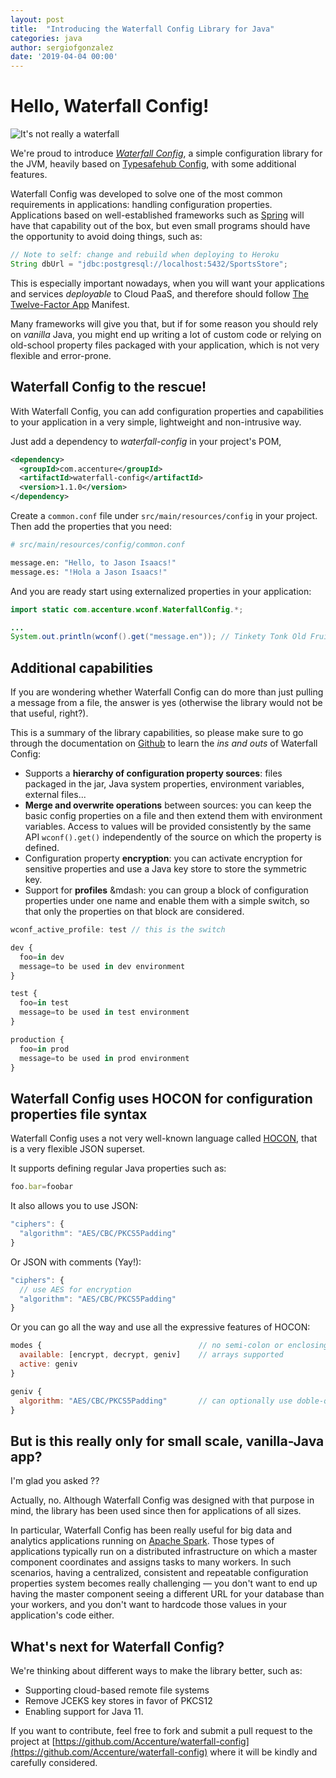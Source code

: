 ```yaml
---
layout: post
title:  "Introducing the Waterfall Config Library for Java"
categories: java
author: sergiofgonzalez
date: '2019-04-04 00:00'
---
```


# Hello, Waterfall Config!
![It's not really a waterfall]({{site.baseurl}}/img/posts/waterfall-config-announcement/the-sea-3018128_640.jpg)

We're proud to introduce [*Waterfall Config*](https://github.com/Accenture/waterfall-config), a simple configuration library for the JVM, heavily based on [Typesafehub Config](https://github.com/lightbend/config), with some additional features.

Waterfall Config was developed to solve one of the most common requirements in applications: handling configuration properties. Applications based on well-established frameworks such as [Spring](https://spring.io/) will have that capability out of the box, but even small programs should have the opportunity to avoid doing things, such as:

```java
// Note to self: change and rebuild when deploying to Heroku
String dbUrl = "jdbc:postgresql://localhost:5432/SportsStore"; 
```

This is especially important nowadays, when you will want your applications and services *deployable* to Cloud PaaS, and therefore should follow [The Twelve-Factor App](https://12factor.net/) Manifest.

Many frameworks will give you that, but if for some reason you should rely on *vanilla* Java, you might end up writing a lot of custom code or relying on old-school property files packaged with your application, which is not very flexible and error-prone.

## Waterfall Config to the rescue!
With Waterfall Config, you can add configuration properties and capabilities to your application in a very simple, lightweight and non-intrusive way.

Just add a dependency to *waterfall-config* in your project's POM,

```xml
<dependency>
  <groupId>com.accenture</groupId>
  <artifactId>waterfall-config</artifactId>
  <version>1.1.0</version>
</dependency>
```

Create a `common.conf` file under `src/main/resources/config` in your project. Then add the properties that you need:

```bash
# src/main/resources/config/common.conf

message.en: "Hello, to Jason Isaacs!"
message.es: "!Hola a Jason Isaacs!"
```

And you are ready start using externalized properties in your application:

```java
import static com.accenture.wconf.WaterfallConfig.*;

...
System.out.println(wconf().get("message.en")); // Tinkety Tonk Old Fruit
```

## Additional capabilities
If you are wondering whether Waterfall Config can do more than just pulling a message from a file, the answer is yes (otherwise the library would not be that useful, right?).

This is a summary of the library capabilities, so please make sure to go through the documentation on [Github](https://github.com/Accenture/waterfall-config) to learn the *ins and outs* of Waterfall Config:

+ Supports a **hierarchy of configuration property sources**: files packaged in the jar, Java system properties, environment variables, external files...
+ **Merge and overwrite operations** between sources: you can keep the basic config properties on a file and then extend them with environment variables. Access to values will be provided consistently by the same API `wconf().get()` independently of the source on which the property is defined.
+ Configuration property **encryption**: you can activate encryption for sensitive properties and use a Java key store to store the symmetric key.
+ Support for **profiles** &mdash: you can group a block of configuration properties under one name and enable them with a simple switch, so that only the properties on that block are considered.

```javascript
wconf_active_profile: test // this is the switch

dev {
  foo=in dev
  message=to be used in dev environment
}

test {
  foo=in test
  message=to be used in test environment  
}

production {
  foo=in prod
  message=to be used in prod environment
}
```

## Waterfall Config uses HOCON for configuration properties file syntax
Waterfall Config uses a not very well-known language called [HOCON](https://github.com/typesafehub/config#user-content-using-hocon-the-json-superset), that is a very flexible JSON superset.

It supports defining regular Java properties such as:

```javascript
foo.bar=foobar
```

It also allows you to use JSON:

```javascript
"ciphers": {
  "algorithm": "AES/CBC/PKCS5Padding"
}
```

Or JSON with comments (Yay!):

```javascript
"ciphers": {
  // use AES for encryption
  "algorithm": "AES/CBC/PKCS5Padding"
}
```

Or you can go all the way and use all the expressive features of HOCON:

```javascript
modes {                                   // no semi-colon or enclosing in double-quotes
  available: [encrypt, decrypt, geniv]    // arrays supported
  active: geniv
}

geniv {
  algorithm: "AES/CBC/PKCS5Padding"       // can optionally use doble-quotes
}
```

## But is this really only for small scale, vanilla-Java app?

I'm glad you asked ??

Actually, no. Although Waterfall Config was designed with that purpose in mind, the library has been used since then for applications of all sizes.

In particular, Waterfall Config has been really useful for big data and analytics applications running on [Apache Spark](https://spark.apache.org/docs/latest/index.html). Those types of applications typically run on a distributed infrastructure on which a master component coordinates and assigns tasks to many workers. 
In such scenarios, having a centralized, consistent and repeatable configuration properties system becomes really challenging &mdash; you don't want to end up having the master component seeing a different URL for your database than your workers, and you don't want to hardcode those values in your application's code either.

## What's next for Waterfall Config?
We're thinking about different ways to make the library better, such as:
+ Supporting cloud-based remote file systems
+ Remove JCEKS key stores in favor of PKCS12
+ Enabling support for Java 11.

If you want to contribute, feel free to fork and submit a pull request to the project at [https://github.com/Accenture/waterfall-config](https://github.com/Accenture/waterfall-config) where it will be kindly and carefully considered.
